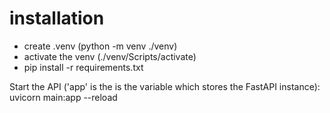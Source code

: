 # installation

- create .venv (python -m venv ./venv)
- activate the venv (./venv/Scripts/activate)
- pip install -r requirements.txt

Start the API ('app' is the is the variable which stores the FastAPI instance):
uvicorn main:app --reload